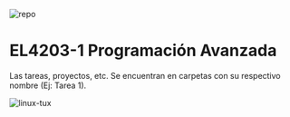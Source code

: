 ![repo](https://github.com/user-attachments/assets/6f8acc46-c66e-4610-9404-7e9498952a2d)

# EL4203-1 Programación Avanzada

Las tareas, proyectos, etc. Se encuentran en carpetas con su respectivo nombre (Ej: Tarea 1).


![linux-tux](https://github.com/user-attachments/assets/f4bb58e7-7e2f-4271-b12d-77cf652210f2)
